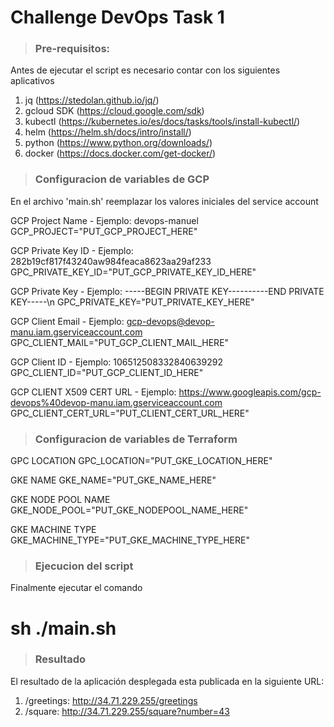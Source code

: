 # Challenge DevOps Task 1

> ### Pre-requisitos:
Antes de ejecutar el script es necesario contar con los siguientes aplicativos

1. jq (https://stedolan.github.io/jq/)
2. gcloud SDK (https://cloud.google.com/sdk)
3. kubectl (https://kubernetes.io/es/docs/tasks/tools/install-kubectl/)
4. helm (https://helm.sh/docs/intro/install/)
5. python (https://www.python.org/downloads/)
6. docker (https://docs.docker.com/get-docker/)

> ### Configuracion de variables de GCP
En el archivo 'main.sh' reemplazar los valores iniciales del service account

GCP Project Name - Ejemplo: devops-manuel
GCP_PROJECT="PUT_GCP_PROJECT_HERE"

 GCP Private Key ID - Ejemplo: 282b19cf817f43240aw984feaca8623aa29af233
GPC_PRIVATE_KEY_ID="PUT_GCP_PRIVATE_KEY_ID_HERE"

GCP Private Key - Ejemplo: -----BEGIN PRIVATE KEY-----\-----END PRIVATE KEY-----\n
GPC_PRIVATE_KEY="PUT_PRIVATE_KEY_HERE"

GCP Client Email - Ejemplo: gcp-devops@devop-manu.iam.gserviceaccount.com
GPC_CLIENT_MAIL="PUT_GCP_CLIENT_MAIL_HERE"

GCP Client ID - Ejemplo: 106512508332840639292
GPC_CLIENT_ID="PUT_GCP_CLIENT_ID_HERE"

GCP CLIENT X509 CERT URL - Ejemplo: https://www.googleapis.com/gcp-devops%40devop-manu.iam.gserviceaccount.com
GPC_CLIENT_CERT_URL="PUT_CLIENT_CERT_URL_HERE"

> ### Configuracion de variables de Terraform

GPC LOCATION
GPC_LOCATION="PUT_GKE_LOCATION_HERE"

GKE NAME
GKE_NAME="PUT_GKE_NAME_HERE"

GKE NODE POOL NAME
GKE_NODE_POOL="PUT_GKE_NODEPOOL_NAME_HERE"

GKE MACHINE TYPE
GKE_MACHINE_TYPE="PUT_GKE_MACHINE_TYPE_HERE"

> ### Ejecucion del script

Finalmente ejecutar el comando
# sh ./main.sh

> ### Resultado

El resultado de la aplicación desplegada esta publicada en la siguiente URL:

1. /greetings: http://34.71.229.255/greetings
2. /square: http://34.71.229.255/square?number=43

